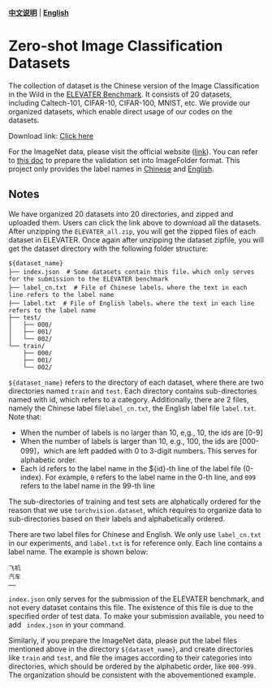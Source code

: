 [**中文说明**](zeroshot_dataset.md) | [**English**](zeroshot_dataset_en.md)

# Zero-shot Image Classification Datasets

The collection of dataset is the Chinese version of the Image Classification in the Wild in the [ELEVATER Benchmark](https://eval.ai/web/challenges/challenge-page/1832). It consists of 20 datasets, including Caltech-101, CIFAR-10, CIFAR-100, MNIST, etc. We provide our organized datasets, which enable direct usage of our codes on the datasets. 

Download link: [Click here](https://clip-cn-beijing.oss-cn-beijing.aliyuncs.com/datasets/ELEVATER_all.zip)

For the ImageNet data, please visit the official website ([link](http://image-net.org)). You can refer to [this doc](https://gist.github.com/antoinebrl/7d00d5cb6c95ef194c737392ef7e476a) to prepare the validation set into ImageFolder format. This project only provides the label names in [Chinese](http://clip-cn-beijing.oss-cn-beijing.aliyuncs.com/datasets/ImageNet-1K/label_cn.txt) and [English](http://clip-cn-beijing.oss-cn-beijing.aliyuncs.com/datasets/ImageNet-1K/label.txt).

## Notes
We have organized 20 datasets into 20 directories, and zipped and uploaded them. Users can click the link above to download all the datasets. After unzipping the `ELEVATER_all.zip`, you will get the zipped files of each dataset in ELEVATER. Once again after unzipping the dataset zipfile, you will get the dataset directory with the following folder structure:
```
${dataset_name}
├── index.json  # Some datasets contain this file，which only serves for the submission to the ELEVATER benchmark
├── label_cn.txt  # File of Chinese labels，where the text in each line refers to the label name
├── label.txt  # File of English labels，where the text in each line refers to the label name
├── test/
│   ├── 000/
│   ├── 001/
│   └── 002/
└── train/
    ├── 000/
    ├── 001/
    └── 002/
```
`${dataset_name}` refers to the directory of each dataset, where there are two directories named `train` and `test`. Each directory contains sub-directories named with id, which refers to a category. Additionally, there are 2 files, namely the Chinese label file`label_cn.txt`, the English label file `label.txt`. Note that:

* When the number of labels is no larger than 10, e,g., 10, the ids are [0-9]
* When the number of labels is larger than 10, e.g., 100, the ids are [000-099]，which are left padded with 0 to 3-digit numbers. This serves for alphabetic order. 
* Each id refers to the label name in the ${id}-th line of the label file (0-index). For example, `0` refers to the label name in the 0-th line, and `099` refers to the label name in the 99-th line

The sub-directories of training and test sets are alphatically ordered for the reason that we use `torchvision.dataset`, which requires to organize data to sub-directories based on their labels and alphabetically ordered. 

There are two label files for Chinese and English. We only use `label_cn.txt` in our experiments, and `label.txt` is for reference only. Each line contains a label name. The example is shown below:
```
飞机
汽车
……
```

`index.json` only serves for the submission of the ELEVATER benchmark, and not every dataset contains this file. The existence of this file is due to the specified order of test data. To make your submission available, you need to add ` index.json` in your command. 

Similarly, if you prepare the ImageNet data, please put the label files mentioned above in the directory `${dataset_name}`, and create directories like `train` and `test`, and file the images according to their categories into directories, which should be ordered by the alphabetic order, like `000-999`. The organization should be consistent with the abovementioned example. 
